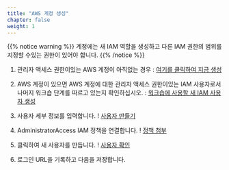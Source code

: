 ```yaml
---
title: "AWS 계정 생성"
chapter: false
weight: 1
---
```


{{% notice warning %}}
계정에는 새 IAM 역할을 생성하고 다른 IAM 권한의 범위를 지정할 수있는 권한이 있어야 합니다.
{{% /notice %}}

1. 관리자 액세스 권한이있는 AWS 계정이 아직없는 경우 : [여기를 클릭하여 지금 생성](https://console.aws.amazon.com/iam/home?#/users$new)

1. AWS 계정이 있으면 AWS 계정에 대한 관리자 액세스 권한이있는 IAM 사용자로서 나머지 워크숍 단계를 따르고 있는지 확인하십시오. : [워크숍에 사용할 새 IAM 사용자 생성](https://console.aws.amazon.com/iam/home?#/users$new)

1. 사용자 세부 정보를 입력합니다.
! [사용자 만들기](/images/iam-1-create-user.png)

1. AdministratorAccess IAM 정책을 연결합니다.
! [정책 첨부](/images/iam-2-attach-policy.png)

1. 클릭하여 새 사용자를 만듭니다.
! [사용자 확인](/images/iam-3-create-user.png)

1. 로그인 URL을 기록하고 다음을 저장합니다.

